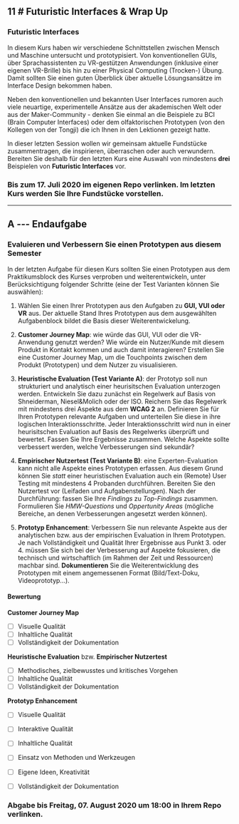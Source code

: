 ## **11 _#_** Futuristic Interfaces & Wrap Up

### Futuristic Interfaces
In diesem Kurs haben wir verschiedene Schnittstellen zwischen Mensch und Maschine untersucht und prototypisiert. Von konventionellen GUIs, über Sprachassistenten zu VR-gestützen Anwendungen (inklusive einer eigenen VR-Brille) bis hin zu einer Physical Computing (Trocken-) Übung. Damit sollten Sie einen guten Überblick über aktuelle Lösungsansätze im Interface Design bekommen haben.

Neben den konventionellen und bekannten User Interfaces rumoren auch viele neuartige, experimentelle Ansätze aus der akademischen Welt oder aus der Maker-Community - denken Sie einmal an die Beispiele zu BCI (Brain Computer Interfaces) oder dem olfaktorischen Prototypen (von den Kollegen von der Tongji) die ich Ihnen in den Lektionen gezeigt hatte.  

In dieser letzten Session wollen wir gemeinsam aktuelle Fundstücke zusammentragen, die inspirieren, überraschen oder auch verwundern. Bereiten Sie deshalb für den letzten Kurs eine Auswahl von mindestens **drei** Beispielen von **Futuristic Interfaces** vor.



### Bis zum 17. Juli 2020 im eigenen Repo verlinken. Im letzten Kurs werden Sie Ihre Fundstücke vorstellen.

---


## **A _---_** Endaufgabe

### Evaluieren und Verbessern Sie einen Prototypen aus diesem Semester

In der letzten Aufgabe für diesen Kurs sollten Sie einen Prototypen aus dem Praktikumsblock des Kurses verproben und weiterentwickeln, unter Berücksichtigung folgender Schritte (eine der Test Varianten können Sie auswählen):

1. Wählen Sie einen Ihrer Prototypen aus den Aufgaben zu **GUI, VUI oder VR** aus. Der aktuelle Stand Ihres Prototypen aus dem ausgewählten Aufgabenblock bildet die Basis dieser Weiterentwickelung.

2. **Customer Journey Map**: wie würde das GUI, VUI oder die VR-Anwendung genutzt werden? Wie würde ein Nutzer/Kunde mit diesem Produkt in Kontakt kommen und auch damit interagieren? Erstellen Sie eine Customer Journey Map, um die Touchpoints zwischen dem Produkt (Prototypen) und dem Nutzer zu visualisieren.

3. **Heuristische Evaluation (Test Variante A)**: der Prototyp soll nun strukturiert und analytisch einer heurisitschen Evaluation unterzogen werden. Entwickeln Sie dazu zunächst ein Regelwerk auf Basis von Shneiderman, Niesel&Molich oder der ISO. Reichern Sie das Regelwerk mit mindestens drei Aspekte aus dem **WCAG 2** an. Definieren Sie für Ihren Prototypen relevante Aufgaben und unterteilen Sie diese in ihre logischen Interaktionsschritte. Jeder Interaktionsschritt wird nun in einer heurisitschen Evaluation auf Basis des Regelwerks überprüft und bewertet. Fassen Sie Ihre Ergebnisse zusammen. Welche Aspekte sollte verbessert werden, welche Verbesserungen sind sekundär?

4. **Empirischer Nutzertest (Test Variante B)**: eine Experten-Evaluation kann nicht alle Aspekte eines Prototypen erfassen. Aus diesem Grund können Sie _statt_ einer heuristischen Evaluation auch ein (Remote) User Testing mit mindestens 4 Probanden durchführen. Bereiten Sie den Nutzertest vor (Leifaden und Aufgabenstellungen). Nach der Durchführung: fassen Sie Ihre _Findings_ zu _Top-Findings_ zusammen. Formulieren Sie _HMW-Questions_ und _Oppertunity Areas_ (mögliche Bereiche, an denen Verbesserungen angesetzt werden können).

5. **Prototyp Enhancement**: Verbessern Sie nun relevante Aspekte aus der analytischen bzw. aus der empirischen Evaluation in Ihrem Prototypen. Je nach Vollständigkeit und Qualität Ihrer Ergebnisse aus Punkt 3. oder 4. müssen Sie sich bei der Verbesserung auf Aspekte fokusieren, die technisch und wirtschaftlich (im Rahmen der Zeit und Ressourcen) machbar sind. **Dokumentieren** Sie die Weiterentwicklung des Prototypen mit einem angemessenen Format (Bild/Text-Doku, Videoprototyp...).


#### Bewertung

**Customer Journey Map**

- [ ] Visuelle Qualität
- [ ] Inhaltliche Qualität
- [ ] Vollständigkeit der Dokumentation

**Heuristische Evaluation** bzw. **Empirischer Nutzertest**

- [ ] Methodisches, zielbewusstes und kritisches Vorgehen
- [ ] Inhaltliche Qualität
- [ ] Vollständigkeit der Dokumentation

**Prototyp Enhancement**

- [ ] Visuelle Qualität
- [ ] Interaktive Qualität
- [ ] Inhaltliche Qualität
- [ ] Einsatz von Methoden und Werkzeugen
- [ ] Eigene Ideen, Kreativität
- [ ] Vollständigkeit der Dokumentation


### Abgabe bis Freitag, 07. August 2020 um 18:00 in Ihrem Repo verlinken.
